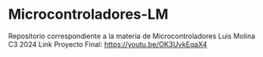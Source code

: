# Microcontroladores-LM
Repositorio correspondiente a la materia de Microcontroladores Luis Molina C3 2024
Link Proyecto Final: https://youtu.be/OK3UvkEqaX4
